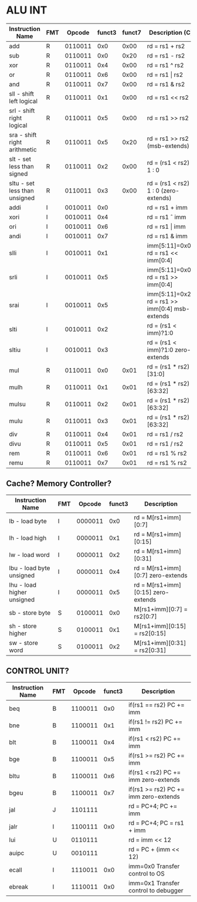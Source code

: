 # ALU INT

| Instruction Name | FMT | Opcode | funct3 | funct7 | Description (C)                     | Note                        |
| ---------------- | --- | ------ | ------ | ------ | ---------------------------------- | --------------------------- |
| add              |  R  | 0110011 | 0x0    | 0x00   | rd = rs1 + rs2                       |                             |
| sub              |  R  | 0110011 | 0x0    | 0x20   | rd = rs1 - rs2                       |                             |
| xor              |  R  | 0110011 | 0x4    | 0x00   | rd = rs1 ^ rs2                       |                             |
| or               |  R  | 0110011 | 0x6    | 0x00   | rd = rs1 \| rs2                      |                             |
| and              |  R  | 0110011 | 0x7    | 0x00   | rd = rs1 & rs2                       |                             |
| sll - shift left logical       |  R  | 0110011 | 0x1    | 0x00   | rd = rs1 << rs2                      |                             |
| srl - shift right logical       |  R  | 0110011 | 0x5    | 0x00   | rd = rs1 >> rs2                      |                             |
| sra - shift right arithmetic             |  R  | 0110011 | 0x5    | 0x20   | rd = rs1 >> rs2 (msb-extends)      |                             |
| slt - set less than signed            |  R  | 0110011 | 0x2    | 0x00   | rd = (rs1 < rs2) ? 1 : 0           |                             |
| sltu - set less than unsigned          |  R  | 0110011 | 0x3    | 0x00   | rd = (rs1 < rs2) ? 1 : 0 (zero-extends) |                             |
| addi             |  I  | 0010011 | 0x0    |        | rd = rs1 + imm                       |                             |
| xori             |  I  | 0010011 | 0x4    |        | rd = rs1 ˆ imm                       |                             |
| ori              |  I  | 0010011 | 0x6    |        | rd = rs1 \| imm                      |                             |
| andi             |  I  | 0010011 | 0x7    |        | rd = rs1 & imm                       |                             |
| slli             |  I  | 0010011 | 0x1    |        | imm[5:11]=0x00 rd = rs1 << imm[0:4] |                             |
| srli             |  I  | 0010011 | 0x5    |        | imm[5:11]=0x00 rd = rs1 >> imm[0:4] |                             |
| srai             |  I  | 0010011 | 0x5    |        | imm[5:11]=0x20 rd = rs1 >> imm[0:4] msb-extends |                 |
| slti             |  I  | 0010011 | 0x2    |        | rd = (rs1 < imm)?1:0                 |                             |
| sltiu            |  I  | 0010011 | 0x3    |        | rd = (rs1 < imm)?1:0 zero-extends    |                             |
| mul              |  R  | 0110011 | 0x0    | 0x01   | rd = (rs1 * rs2)[31:0]               |                             |
| mulh             |  R  | 0110011 | 0x1    | 0x01   | rd = (rs1 * rs2)[63:32]              |                             |
| mulsu            |  R  | 0110011 | 0x2    | 0x01   | rd = (rs1 * rs2)[63:32]              |                             |
| mulu             |  R  | 0110011 | 0x3    | 0x01   | rd = (rs1 * rs2)[63:32]              |                             |
| div              |  R  | 0110011 | 0x4    | 0x01   | rd = rs1 / rs2                       |                             |
| divu             |  R  | 0110011 | 0x5    | 0x01   | rd = rs1 / rs2                       |                             |
| rem              |  R  | 0110011 | 0x6    | 0x01   | rd = rs1 % rs2                       |                             |
| remu             |  R  | 0110011 | 0x7    | 0x01   | rd = rs1 % rs2                       |                             |

## Cache? Memory Controller?

| Instruction Name  | FMT | Opcode | funct3 | Description            |
| ---------------- | --- | ------ | ------ | --------------------- |
| lb - load byte                |  I  | 0000011 | 0x0 | rd = M[rs1+imm][0:7] |
| lh - load high                |  I  | 0000011 | 0x1 | rd = M[rs1+imm][0:15] |
| lw - load word               |  I  | 0000011 | 0x2 | rd = M[rs1+imm][0:31] |
| lbu - load byte unsigned               |  I  | 0000011 | 0x4 | rd = M[rs1+imm][0:7] zero-extends |
| lhu - load higher unsigned              |  I  | 0000011 | 0x5 | rd = M[rs1+imm][0:15] zero-extends |
| sb - store byte              |  S  | 0100011 | 0x0 | M[rs1+imm][0:7] = rs2[0:7] |
| sh - store higher               |  S  | 0100011 | 0x1 | M[rs1+imm][0:15] = rs2[0:15] |
| sw - store word              |  S  | 0100011 | 0x2 | M[rs1+imm][0:31] = rs2[0:31] |

## CONTROL UNIT?

| Instruction Name  | FMT | Opcode | funct3 | Description            |
| ---------------- | --- | ------ | ------ | --------------------- |
| beq              |  B  | 1100011 | 0x0 | if(rs1 == rs2) PC += imm |
| bne              |  B  | 1100011 | 0x1 | if(rs1 != rs2) PC += imm |
| blt              |  B  | 1100011 | 0x4 | if(rs1 < rs2) PC += imm |
| bge              |  B  | 1100011 | 0x5 | if(rs1 >= rs2) PC += imm |
| bltu             |  B  | 1100011 | 0x6 | if(rs1 < rs2) PC += imm zero-extends |
| bgeu             |  B  | 1100011 | 0x7 | if(rs1 >= rs2) PC += imm zero-extends |
| jal              |  J  | 1101111 |     | rd = PC+4; PC += imm |
| jalr             |  I  | 1100111 | 0x0 | rd = PC+4; PC = rs1 + imm |
| lui              |  U  | 0110111 |     | rd = imm << 12 |
| auipc            |  U  | 0010111 |     | rd = PC + (imm << 12) |
| ecall            |  I  | 1110011 | 0x0 | imm=0x0 Transfer control to OS |
| ebreak           |  I  | 1110011 | 0x0 | imm=0x1 Transfer control to debugger |
